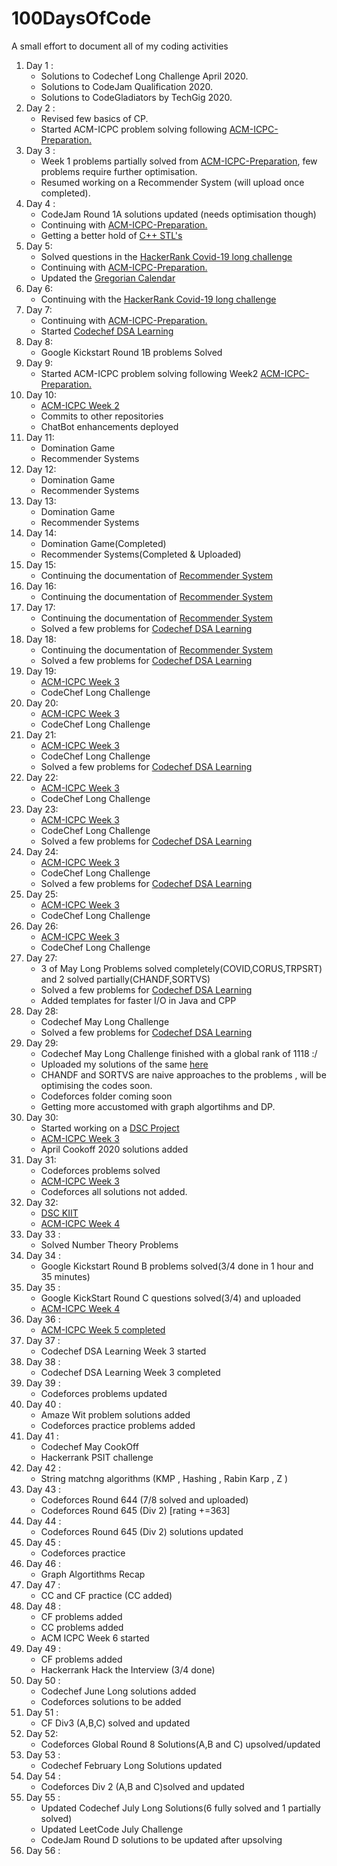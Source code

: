 # 100DaysOfCode
A small effort to document all of my coding activities <br>
<ol>
<li>Day 1 : 
<ul>
<li>Solutions to Codechef Long Challenge April 2020.
<li>Solutions to CodeJam Qualification 2020.
<li>Solutions to CodeGladiators by TechGig 2020.
</ul>
<li>Day 2 :
<ul>
<li>Revised few basics of CP.
<li>Started ACM-ICPC problem solving following <a href = "https://github.com/BedirT/ACM-ICPC-Preparation">ACM-ICPC-Preparation.</a>
</ul>
<li>Day 3 :
<ul>
<li>Week 1 problems partially solved from <a href = "https://github.com/BedirT/ACM-ICPC-Preparation">ACM-ICPC-Preparation</a>, few problems require further optimisation.
<li>Resumed working on a Recommender System (will upload once completed).
</ul>
<li>Day 4 :
 <ul>
   <li>CodeJam Round 1A solutions updated (needs optimisation though)
   <li>Continuing with <a href = "https://github.com/BedirT/ACM-ICPC-Preparation">ACM-ICPC-Preparation.</a>
   <li>Getting a better hold of <a href="https://github.com/Bhupesh-V/30-seconds-of-cpp">C++ STL's</a>
 </ul>
 <li>Day 5:
  <ul>
   <li>Solved questions in the <a href="https://www.hackerrank.com/contests/covid19-long-challenge/challenges">HackerRank Covid-19 long challenge</a>
    <li>Continuing with <a href = "https://github.com/BedirT/ACM-ICPC-Preparation">ACM-ICPC-Preparation.</a>
   <li>Updated the <a href="https://github.com/mishrraG/Gregorian-Calendar">Gregorian Calendar</a>
    </ul>
  <li>Day 6:
   <ul>
    <li>Continuing with the <a href="https://www.hackerrank.com/contests/covid19-long-challenge/challenges">HackerRank Covid-19 long challenge</a>
   </ul>
   <li>Day 7:
    <ul>
     <li>Continuing with <a href = "https://github.com/BedirT/ACM-ICPC-Preparation">ACM-ICPC-Preparation.</a>
     <li>Started <a href="https://www.codechef.com/LRNDSA01">Codechef DSA Learning </a>
    </ul>
    <li>Day 8:
     <ul>
      <li>Google Kickstart Round 1B problems Solved
     </ul>
     <li>Day 9:<ul>
      <li>Started ACM-ICPC problem solving following Week2 <a href = "https://github.com/BedirT/ACM-ICPC-Preparation">ACM-ICPC-Preparation.</a>
       </ul>
      <li>Day 10:
       <ul>
        <li><a href="https://github.com/mishrraG/ACM-ICPC-Preparation/tree/master/Week02">ACM-ICPC Week 2</a>
         <li>Commits to other repositories
          <li>ChatBot enhancements deployed
       </ul>
        <li>Day 11:
            <ul>
                <li>Domination Game
                    <li>Recommender Systems
            </ul>
            <li>Day 12:
                <ul>
                <li>Domination Game
                    <li>Recommender Systems
            </ul>
            <li>Day 13:
                <ul>
                <li>Domination Game
                    <li>Recommender Systems
            </ul>
            <li>Day 14:
                <ul>
                <li>Domination Game(Completed)
                    <li>Recommender Systems(Completed & Uploaded)
            </ul>
            <li>Day 15:
                <ul>
                 <li>Continuing the documentation of <a href="https://github.com/mishrraG/Recommendation-Engine">Recommender System</a>
            </ul>
                  <li>Day 16:
                <ul>
                 <li>Continuing the documentation of <a href="https://github.com/mishrraG/Recommendation-Engine">Recommender System</a>
            </ul>
                  <li>Day 17:
                <ul>
                 <li>Continuing the documentation of <a href="https://github.com/mishrraG/Recommendation-Engine">Recommender System</a>
                  <li>Solved a few problems for <a href="https://www.codechef.com/LRNDSA01">Codechef DSA Learning </a>
            </ul>
                   <li>Day 18:
                <ul>
                 <li>Continuing the documentation of <a href="https://github.com/mishrraG/Recommendation-Engine">Recommender System</a>
                  <li>Solved a few problems for <a href="https://www.codechef.com/LRNDSA01">Codechef DSA Learning </a>
            </ul>
                    <li>Day 19:
                <ul>
                 <li><a href="https://github.com/mishrraG/ACM-ICPC-Preparation/tree/master/Week03">ACM-ICPC Week 3</a>
                  <li>CodeChef Long Challenge 
            </ul>
                     <li>Day 20:
                <ul>
                 <li><a href="https://github.com/mishrraG/ACM-ICPC-Preparation/tree/master/Week03">ACM-ICPC Week 3</a>
                  <li>CodeChef Long Challenge 
            </ul>
                      <li>Day 21:
                <ul>
                 <li><a href="https://github.com/mishrraG/ACM-ICPC-Preparation/tree/master/Week03">ACM-ICPC Week 3</a>
                  <li>CodeChef Long Challenge 
                  <li>Solved a few problems for <a href="https://www.codechef.com/LRNDSA01">Codechef DSA Learning </a>
            </ul>
                       <li>Day 22:
                <ul>
                   <li><a href="https://github.com/mishrraG/ACM-ICPC-Preparation/tree/master/Week03">ACM-ICPC Week 3</a>
                  <li>CodeChef Long Challenge 
            </ul>
                 <li>Day 23:
                <ul>
                  <li><a href="https://github.com/mishrraG/ACM-ICPC-Preparation/tree/master/Week03">ACM-ICPC Week 3</a>
                  <li>CodeChef Long Challenge 
                   <li>Solved a few problems for <a href="https://www.codechef.com/LRNDSA01">Codechef DSA Learning </a>
            </ul>
                         <li>Day 24:
                <ul>
                 <li><a href="https://github.com/mishrraG/ACM-ICPC-Preparation/tree/master/Week03">ACM-ICPC Week 3</a>
                  <li>CodeChef Long Challenge 
                   <li>Solved a few problems for <a href="https://www.codechef.com/LRNDSA01">Codechef DSA Learning </a>
                          </ul>
            <li>Day 25:
                <ul>
                 <li><a href="https://github.com/mishrraG/ACM-ICPC-Preparation/tree/master/Week03">ACM-ICPC Week 3</a>
                  <li>CodeChef Long Challenge             </ul>
                           <li>Day 26:
                <ul>
                 <li><a href="https://github.com/mishrraG/ACM-ICPC-Preparation/tree/master/Week03">ACM-ICPC Week 3</a>
                  <li>CodeChef Long Challenge 
            </ul>
                            <li>Day 27:
                             <ul>
                              <li>3 of May Long Problems solved completely(COVID,CORUS,TRPSRT) and 2 solved partially(CHANDF,SORTVS)
                               <li>Solved a few problems for <a href="https://www.codechef.com/LRNDSA02">Codechef DSA Learning </a>
                                <li>Added templates for faster I/O in Java and CPP
                             </ul>
                             <li>Day 28:
                              <ul>
                               <li>Codechef May Long Challenge
                                <li>Solved a few problems for <a href="https://www.codechef.com/LRNDSA02">Codechef DSA Learning </a>
                              </ul>
                              <li>Day 29:
                               <ul>
                                <li>Codechef May Long Challenge finished with a global rank of 1118 :/
                                <li>Uploaded my solutions of the same <a href="https://github.com/mishrraG/100DaysOfCode/tree/master/Codechef%20May%20Long%202020">here</a>
                                 <li>CHANDF and SORTVS are naive approaches to the problems , will be optimising the codes soon.
                                  <li>Codeforces folder coming soon 
                                   <li>Getting more accustomed with graph algortihms and DP.
                               </ul>
                               <li> Day 30:
                                <ul>
                                 <li>Started working on a <a href ="https://github.com/DSC-KIIT/Find-Ride-App"> DSC Project</a>
                                  <li><a href="https://github.com/mishrraG/ACM-ICPC-Preparation/tree/master/Week03">ACM-ICPC Week 3</a>
                                   <li>April Cookoff 2020 solutions added
                                </ul>
                                <li>Day 31: 
                                <ul>
                                 <li> Codeforces problems solved
                                  <li><a href="https://github.com/mishrraG/ACM-ICPC-Preparation/tree/master/Week03">ACM-ICPC Week 3</a>
                                   <li>Codeforces all solutions not added.
                                </ul>
                                  <li> Day 32:
                                   <ul>
                                    <li><a href="https://github.com/DSC-KIIT/Find-Ride-App"> DSC KIIT </a>
                                     <li><a href="https://github.com/mishrraG/ACM-ICPC-Preparation/tree/master/Week04">ACM-ICPC Week 4</a>
                                   </ul>
                                   <li> Day 33 : 
                                    <ul>
                                     <li>Solved Number Theory Problems 
                                    </ul>
                                    <li> Day 34 :
                                     <ul>
                                      <li>Google Kickstart Round B problems solved(3/4 done in 1 hour and 35 minutes)
                                     </ul>
                                     <li> Day 35 :
                                      <ul>
                                       <li>Google KickStart Round C questions solved(3/4) and uploaded
                                       <li><a href="https://github.com/mishrraG/ACM-ICPC-Preparation/tree/master/Week04">ACM-ICPC Week 4</a>
                                      </ul>
                                      <li>Day 36 :
                                       <ul>
                                        <li><a href="https://github.com/mishrraG/ACM-ICPC-Preparation/tree/master/Week05">ACM-ICPC Week 5 completed</a>
                                       </ul>
                                       <li>Day 37 :
                                        <ul>
                                         <li>Codechef DSA Learning Week 3 started
                                        </ul>
                                        <li>Day 38 : 
                                         <ul>
                                          <li>Codechef DSA Learning Week 3 completed
                                         </ul>
                                         <li>Day 39 :
                                          <ul>
                                           <li>Codeforces problems updated
                                           </li>
                                          </ul>
                                          <li>Day 40 :
                                           <ul>
                                            <li>Amaze Wit problem solutions added
                                             <li>Codeforces practice problems added 
                                           </ul>
                                           <li>Day 41 :
                                            <ul>
                                             <li>Codechef May CookOff
                                              <li> Hackerrank PSIT challenge
                                            </ul>
                                            <li>Day 42 : 
                                             <ul>
                                             <li>String matchng algorithms (KMP , Hashing , Rabin Karp , Z )
                                             </ul>
                                             <li>Day 43 :
                                              <ul>
                                               <li>Codeforces Round 644 (7/8 solved and uploaded)
                                                <li>Codeforces Round 645 (Div 2) [rating +=363]
                                              </ul>
                                              <li>Day 44 :
                                               <ul>
                                               <li>Codeforces Round 645 (Div 2) solutions updated
                                               </ul>
                                               <li>Day 45 :
                                                <ul>
                                                 <li>Codeforces practice 
                                                </ul>
                                                <li>Day 46 :
                                                 <ul>
                                                  <li>Graph Algortithms Recap
                                                 </ul>
                                                 <li>Day 47 :
                                                  <ul>
                                                   <li>CC and CF practice (CC added)
                                                  </ul>
                                                  <li>Day 48 :
                                                   <ul>
                                                    <li>CF problems added
                                                     <li>CC problems added
                                                      <li>ACM ICPC Week 6 started
                                                   </ul>
                                                   <li>Day 49 :
                                                    <ul>
                                                     <li>CF problems added
                                                      <li>Hackerrank Hack the Interview (3/4 done)
                                                    </ul>
                                                    <li>Day 50 : 
                                                     <ul>
                                                      <li>Codechef June Long solutions added 
                                                      <li>Codeforces solutions to be added
                                                    </ul>
                                                     <li>Day 51 :
                                                      <ul>
                                                       <li>CF Div3 (A,B,C) solved and updated
                                                      </ul>
                                                      <li>Day 52:
                                                       <ul>
                                                        <li>Codeforces Global Round 8 Solutions(A,B and C) upsolved/updated
                                                       </ul>
                                                       <li>Day 53 :
                                                        <ul>
                                                        <li>Codechef February Long Solutions updated
 </ul>
                                                       <li>Day 54 :
                                                        <ul>
                                                         <li>Codeforces Div 2 (A,B and C)solved and updated
 </ul>
 <li>Day 55 :
  <ul>
   <li>Updated Codechef July Long Solutions(6 fully solved and 1 partially solved)
    <li>Updated LeetCode July Challenge
     <li>CodeJam Round D solutions to be updated after upsolving
   </ul>
   <li>Day 56 :
